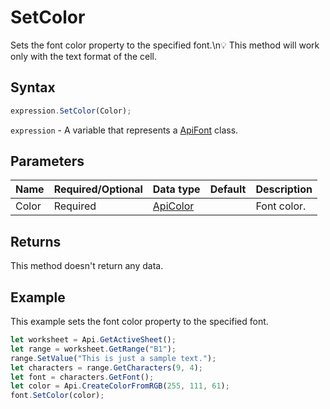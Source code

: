 # SetColor

Sets the font color property to the specified font.\n💡 This method will work only with the text format of the cell.

## Syntax

```javascript
expression.SetColor(Color);
```

`expression` - A variable that represents a [ApiFont](../ApiFont.md) class.

## Parameters

| **Name** | **Required/Optional** | **Data type** | **Default** | **Description** |
| ------------- | ------------- | ------------- | ------------- | ------------- |
| Color | Required | [ApiColor](../../ApiColor/ApiColor.md) |  | Font color. |

## Returns

This method doesn't return any data.

## Example

This example sets the font color property to the specified font.

```javascript editor-xlsx
let worksheet = Api.GetActiveSheet();
let range = worksheet.GetRange("B1");
range.SetValue("This is just a sample text.");
let characters = range.GetCharacters(9, 4);
let font = characters.GetFont();
let color = Api.CreateColorFromRGB(255, 111, 61);
font.SetColor(color);
```
